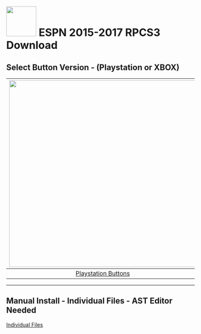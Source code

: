 # <img width="80" src="https://github.com/dylanhale/ScorebugMods/blob/main/assets/images/ESPN15-20.png"> ESPN 2015-2017 RPCS3 Download

## Select Button Version - (Playstation or XBOX)
| <img width="500" src="https://github.com/dylanhale/ScorebugMods/blob/main/assets/images/PlaystationC.png">  | <img width="500" src="https://github.com/dylanhale/ScorebugMods/blob/main/assets/images/XboxC.png">
|:---:|:---:|
| [Playstation Buttons](https://www.mediafire.com/file/arz30vohazxxvxa/ESPN+15-17+PSButtons+V21.rar/file) | [XBOX Buttons](https://www.mediafire.com/file/vmx64y69sbvt1uf/ESPN+15-17+XboxButtons+V21.rar/file) |

---------
## Manual Install - Individual Files - AST Editor Needed
[Individual Files](https://www.mediafire.com/file_premium/071npg4t2e905t3/ESPN_15-17_Individual_V21.rar/file)
